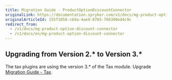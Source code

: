 ```yaml
---
title: Migration Guide - ProductOptionDiscountConnector
originalLink: https://documentation.spryker.com/v1/docs/mg-product-option-discount-connector
originalArticleId: 155f1058-cb9a-4ae9-8765-766300ed4c9c
redirect_from:
  - /v1/docs/mg-product-option-discount-connector
  - /v1/docs/en/mg-product-option-discount-connector
---
```


## Upgrading from Version 2.* to Version 3.*
The tax plugins are using the version 3.* of the Tax module. Upgrade [Migration Guide - Tax](/docs/scos/dev/module-migration-guides/{{page.version}}/migration-guide-tax.html).
